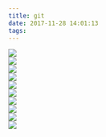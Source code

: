 ```yaml
---
title: git
date: 2017-11-28 14:01:13
tags:
---
```


<img src="/image/gitImage/git-commit1.png"><br>
<img src="/image//gitImage/git-commit2.png"><br>
<img src="/image/gitImage/git-snapshot.png"><br>
<img src="/image/gitImage/git-head1.png"><br>
<img src="/image/gitImage/git-head2.png"><br>
<img src="/image/gitImage/git-head3.png"><br>
<img src="/image/gitImage/git-merge.png"><br>
<img src="/image/gitImage/git-branch1.png"><br>
<img src="/image/gitImage/git-branch2.png"><br>
<img src="/image/gitImage/git-clone.png"><br>